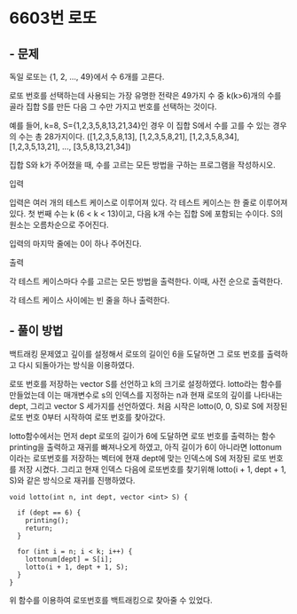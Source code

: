 # 6603번 로또

## - 문제
독일 로또는 {1, 2, ..., 49}에서 수 6개를 고른다.

로또 번호를 선택하는데 사용되는 가장 유명한 전략은 49가지 수 중 k(k>6)개의 수를 골라 집합 S를 만든 다음 그 수만 가지고 번호를 선택하는 것이다.

예를 들어, k=8, S={1,2,3,5,8,13,21,34}인 경우 이 집합 S에서 수를 고를 수 있는 경우의 수는 총 28가지이다. ([1,2,3,5,8,13], [1,2,3,5,8,21], [1,2,3,5,8,34], [1,2,3,5,13,21], ..., [3,5,8,13,21,34])

집합 S와 k가 주어졌을 때, 수를 고르는 모든 방법을 구하는 프로그램을 작성하시오.

입력

입력은 여러 개의 테스트 케이스로 이루어져 있다. 각 테스트 케이스는 한 줄로 이루어져 있다. 첫 번째 수는 k (6 < k < 13)이고, 다음 k개 수는 집합 S에 포함되는 수이다. S의 원소는 오름차순으로 주어진다.

입력의 마지막 줄에는 0이 하나 주어진다. 

출력

각 테스트 케이스마다 수를 고르는 모든 방법을 출력한다. 이때, 사전 순으로 출력한다.

각 테스트 케이스 사이에는 빈 줄을 하나 출력한다.

## - 풀이 방법
백트래킹 문제였고 깊이를 설정해서 로또의 길이인 6을 도달하면 그 로또 번호를 출력하고 다시 되돌아가는 방식을 이용하였다.

로또 번호를 저장하는 vector S를 선언하고 k의 크기로 설정하였다. lotto라는 함수를 만들었는데 이는 매개변수로 s의 인덱스를 지정하는 n과 현재 로또의 깊이를 나타내는 dept, 그리고 vector S 세가지를 선언하였다. 처음 시작은 lotto(0, 0, S)로 S에 저장된 로또 번호 0부터 시작하여 로또 번호를 찾아갔다.

lotto함수에서는 먼저 dept 로또의 길이가 6에 도달하면 로또 번호를 출력하는 함수 printing을 출력하고 재귀를 빠져나오게 하였고, 아직 길이가 6이 아니라면 lottonum이라는 로또번호를 저장하는 벡터에 현재 dept에 맞는 인덱스에 S에 저장된 로또 번호를 저장 시켰다. 그리고 현재 인덱스 다음에 로또번호를 찾기위해 lotto(i + 1, dept + 1, S)와 같은 방식으로 재귀를 진행하였다.

    void lotto(int n, int dept, vector <int> S) {

      if (dept == 6) {
        printing();
        return;
      }

      for (int i = n; i < k; i++) {
        lottonum[dept] = S[i];
        lotto(i + 1, dept + 1, S);
      }
    }
    
위 함수를 이용하여 로또번호를 백트래킹으로 찾아줄 수 있었다.
